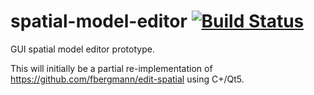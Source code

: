 # spatial-model-editor [![Build Status](https://travis-ci.org/lkeegan/spatial-model-editor.svg?branch=master)](https://travis-ci.org/lkeegan/spatial-model-editor)
GUI spatial model editor prototype.

This will initially be a partial re-implementation of https://github.com/fbergmann/edit-spatial using C+/Qt5.
